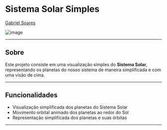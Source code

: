 # Sistema Solar Simples

[Gabriel Soares](https://www.linkedin.com/in/gabriel-soares-3098782b0/)

![image](https://github.com/user-attachments/assets/5dd7b8a5-9007-44af-8b03-47df30103fd3)

---

## Sobre
Este projeto consiste em uma visualização simples do **Sistema Solar**, representando os planetas do nosso sistema de maneira simplificada e com uma visão de cima.

---

## Funcionalidades
- Visualização simplificada dos planetas do Sistema Solar
- Movimento orbital animado dos planetas ao redor do Sol
- Representação simplificada dos planetas e suas órbitas

---

